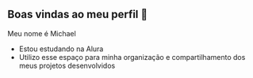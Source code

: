 ## Boas vindas ao meu perfil :wave:

Meu nome é Michael

- Estou estudando na Alura
- Utilizo esse espaço para minha organização e compartilhamento dos meus projetos desenvolvidos

